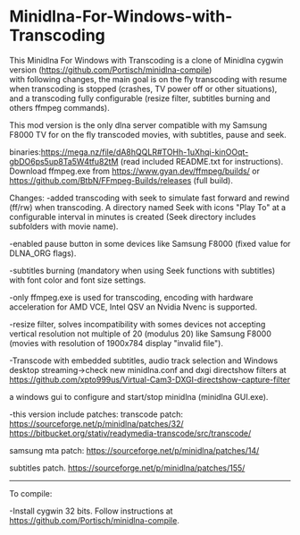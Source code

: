 # Minidlna-For-Windows-with-Transcoding
This Minidlna For Windows with Transcoding is a clone of Minidlna cygwin version (https://github.com/Portisch/minidlna-compile)  
with following changes, the main goal is on the fly transcoding with resume when
transcoding is stopped (crashes, TV power off or other situations), and a transcoding
fully configurable (resize filter, subtitles burning and others ffmpeg commands).

This mod version is the only dlna server compatible with my Samsung F8000 TV for on the fly transcoded movies, with subtitles, pause and seek.
 
binaries:https://mega.nz/file/dA8hQQLR#TOHh-1uXhqi-kinOOqt-gbDO6ps5up8Ta5W4tfu82tM
(read included README.txt for instructions).
Download ffmpeg.exe from https://www.gyan.dev/ffmpeg/builds/ or  https://github.com/BtbN/FFmpeg-Builds/releases (full build).

Changes:
-added transcoding with seek to simulate fast forward and rewind (ff/rw) when transcoding.
 A directory named Seek with icons "Play To" at a configurable interval in minutes is created
 (Seek directory includes subfolders with movie name).

-enabled pause button in some devices like Samsung F8000 (fixed value for DLNA_ORG flags).
 
-subtitles burning (mandatory when using Seek functions with subtitles) with font color and font size settings.

-only ffmpeg.exe is used for transcoding, encoding with hardware acceleration for AMD VCE, Intel QSV an Nvidia Nvenc is supported. 

-resize filter, solves incompatibility with somes devices not accepting vertical resolution not multiple of 20 (modulus 20)
like Samsung F8000 (movies with resolution of 1900x784 display "invalid file").

-Transcode with embedded subtitles, audio track selection and Windows desktop streaming->check new minidlna.conf and dxgi directshow filters at
https://github.com/xpto999us/Virtual-Cam3-DXGI-directshow-capture-filter

a windows gui to configure and start/stop minidlna (minidlna GUI.exe).

-this version include patches:
transcode patch:
https://sourceforge.net/p/minidlna/patches/32/
https://bitbucket.org/stativ/readymedia-transcode/src/transcode/

samsung mta patch:
https://sourceforge.net/p/minidlna/patches/14/

subtitles patch.
https://sourceforge.net/p/minidlna/patches/155/

----------------------------------------------
To compile:

-Install cygwin 32 bits.
 Follow instructions at https://github.com/Portisch/minidlna-compile.
 
  
    
